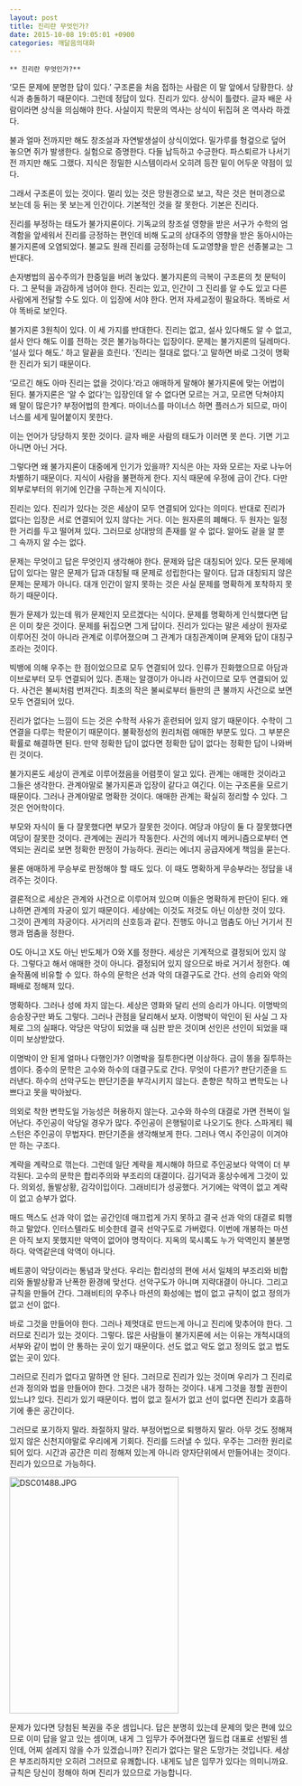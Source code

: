 ```yaml
---
layout: post
title: 진리란 무엇인가?
date: 2015-10-08 19:05:01 +0900
categories: 깨달음의대화
---
```

 


    ** 진리란 무엇인가?** 

  


‘모든 문제에 분명한 답이 있다.’ 구조론을 처음 접하는 사람은 이 말 앞에서 당황한다. 상식과 충돌하기 때문이다. 그런데 정답이 있다. 진리가 있다. 상식이 틀렸다. 글자 배운 사람이라면 상식을 의심해야 한다. 사실이지 학문의 역사는 상식이 뒤집혀 온 역사라 하겠다. 

  


불과 얼마 전까지만 해도 창조설과 자연발생설이 상식이었다. 밀가루를 헝겊으로 덮어 놓으면 쥐가 발생한다. 실험으로 증명한다. 다들 납득하고 수긍한다. 파스퇴르가 나서기 전 까지만 해도 그랬다. 지식은 정밀한 시스템이라서 오히려 등잔 밑이 어두운 약점이 있다. 

  


그래서 구조론이 있는 것이다. 멀리 있는 것은 망원경으로 보고, 작은 것은 현미경으로 보는데 등 뒤는 못 보는게 인간이다. 기본적인 것을 잘 못한다. 기본은 진리다. 

  


진리를 부정하는 태도가 불가지론이다. 기독교의 창조설 영향을 받은 서구가 수학의 엄격함을 앞세워서 진리를 긍정하는 편인데 비해 도교의 상대주의 영향을 받은 동아시아는 불가지론에 오염되었다. 불교도 원래 진리를 긍정하는데 도교영향을 받은 선종불교는 그 반대다. 

  


손자병법의 꼼수주의가 한중일을 버려 놓았다. 불가지론의 극복이 구조론의 첫 문턱이다. 그 문턱을 과감하게 넘어야 한다. 진리는 있고, 인간이 그 진리를 알 수도 있고 다른 사람에게 전달할 수도 있다. 이 입장에 서야 한다. 먼저 자세교정이 필요하다. 똑바로 서야 똑바로 보인다. 

  


불가지론 3원칙이 있다. 이 세 가지를 반대한다. 진리는 없고, 설사 있다해도 알 수 없고, 설사 안다 해도 이를 전하는 것은 불가능하다는 입장이다. 문제는 불가지론의 딜레마다. ‘설사 있다 해도.’ 하고 말끝을 흐린다. ‘진리는 절대로 없다.’고 말하면 바로 그것이 명확한 진리가 되기 때문이다. 

  


‘모르긴 해도 아마 진리는 없을 것이다.’라고 애매하게 말해야 불가지론에 맞는 어법이 된다. 불가지론은 ‘알 수 없다’는 입장인데 알 수 없다면 모르는 거고, 모르면 닥쳐야지 왜 말이 많은가? 부정어법의 한계다. 마이너스를 마이너스 하면 플러스가 되므로, 마이너스를 세게 밀어붙이지 못한다.

  


이는 언어가 당당하지 못한 것이다. 글자 배운 사람의 태도가 이러면 못 쓴다. 기면 기고 아니면 아닌 거다. 

  


그렇다면 왜 불가지론이 대중에게 인기가 있을까? 지식은 아는 자와 모르는 자로 나누어 차별하기 때문이다. 지식이 사람을 불편하게 한다. 지식 때문에 우정에 금이 간다. 다만 외부로부터의 위기에 인간을 구하는게 지식이다.

  


진리는 있다. 진리가 있다는 것은 세상이 모두 연결되어 있다는 의미다. 반대로 진리가 없다는 입장은 서로 연결되어 있지 않다는 거다. 이는 원자론의 폐해다. 두 원자는 일정한 거리를 두고 떨어져 있다. 그러므로 상대방의 존재를 알 수 없다. 알아도 겉을 알 뿐 그 속까지 알 수는 없다. 

  


문제는 무엇이고 답은 무엇인지 생각해야 한다. 문제와 답은 대칭되어 있다. 모든 문제에 답이 있다는 말은 문제가 답과 대칭될 때 문제로 성립한다는 말이다. 답과 대칭되지 않은 문제는 문제가 아니다. 대개 인간이 알지 못하는 것은 사실 문제를 명확하게 포착하지 못하기 때문이다. 

  


뭔가 문제가 있는데 뭐가 문제인지 모르겠다는 식이다. 문제를 명확하게 인식했다면 답은 이미 찾은 것이다. 문제를 뒤집으면 그게 답이다. 진리가 있다는 말은 세상이 원자로 이루어진 것이 아니라 관계로 이루어졌으며 그 관계가 대칭관계이며 문제와 답이 대칭구조라는 것이다. 

  


빅뱅에 의해 우주는 한 점이었으므로 모두 연결되어 있다. 인류가 진화했으므로 아담과 이브로부터 모두 연결되어 있다. 존재는 알갱이가 아니라 사건이므로 모두 연결되어 있다. 사건은 불씨처럼 번져간다. 최초의 작은 불씨로부터 들판의 큰 불까지 사건으로 보면 모두 연결되어 있다. 

  


진리가 없다는 느낌이 드는 것은 수학적 사유가 훈련되어 있지 않기 때문이다. 수학이 그 연결을 다루는 학문이기 때문이다. 불확정성의 원리처럼 애매한 부분도 있다. 그 부분은 확률로 해결하면 된다. 만약 정확한 답이 없다면 정확한 답이 없다는 정확한 답이 나와버린 것이다. 

  


불가지론도 세상이 관계로 이루어졌음을 어렴풋이 알고 있다. 관계는 애매한 것이라고 그들은 생각한다. 관계야말로 불가지론과 입장이 같다고 여긴다. 이는 구조론을 모르기 때문이다. 그러나 관계야말로 명확한 것이다. 애매한 관계는 확실히 정리할 수 있다. 그것은 언어학이다. 

  


부모와 자식이 둘 다 잘못했다면 부모가 잘못한 것이다. 여당과 야당이 둘 다 잘못했다면 여당이 잘못한 것이다. 관계에는 권리가 작동한다. 사건의 에너지 메커니즘으로부터 연역되는 권리로 보면 정확한 판정이 가능하다. 권리는 에너지 공급자에게 책임을 묻는다. 

  


물론 애매하게 무승부로 판정해야 할 때도 있다. 이 때도 명확하게 무승부라는 정답을 내려주는 것이다. 

  


결론적으로 세상은 관계와 사건으로 이루어져 있으며 이들은 명확하게 판단이 된다. 왜냐하면 관계의 자궁이 있기 때문이다. 세상에는 이것도 저것도 아닌 이상한 것이 있다. 그것이 관계의 자궁이다. 사거리의 신호등과 같다. 진행도 아니고 멈춤도 아닌 거기서 진행과 멈춤을 정한다. 

  


O도 아니고 X도 아닌 반도체가 O와 X를 정한다. 세상은 기계적으로 결정되어 있지 않다. 그렇다고 해서 애매한 것이 아니다. 결정되어 있지 않으므로 바로 거기서 정한다. 예술작품에 비유할 수 있다. 하수의 문학은 선과 악의 대결구도로 간다. 선의 승리와 악의 패배로 정해져 있다. 

  


명확하다. 그러나 성에 차지 않는다. 세상은 영화와 달리 선의 승리가 아니다. 이명박의 승승장구만 봐도 그렇다. 그러나 관점을 달리해서 보자. 이명박이 악인이 된 사실 그 자체로 그의 실패다. 악당은 악당이 되었을 때 심판 받은 것이며 선인은 선인이 되었을 때 이미 보상받았다. 

  


이명박이 안 된게 얼마나 다행인가? 이명박을 질투한다면 이상하다. 금이 똥을 질투하는 셈이다. 중수의 문학은 고수와 하수의 대결구도로 간다. 무엇이 다른가? 판단기준을 드러낸다. 하수의 선악구도는 판단기준을 부각시키지 않는다. 춘향은 착하고 변학도는 나쁘다고 못을 박아놨다. 

  


의외로 착한 변학도일 가능성은 허용하지 않는다. 고수와 하수의 대결로 가면 전복이 일어난다. 주인공이 악당일 경우가 많다. 주인공이 은행털이로 나오기도 한다. 스파게티 웨스턴은 주인공이 무법자다. 판단기준을 생각해보게 한다. 그러나 역시 주인공이 이겨야만 하는 구조다. 

  


계략을 계략으로 꺾는다. 그런데 일단 계략을 제시해야 하므로 주인공보다 악역이 더 부각된다. 고수의 문학은 합리주의와 부조리의 대결이다. 김기덕과 홍상수에게 그것이 있다. 의외성, 돌발상황, 감각이입이다. 그래비티가 성공했다. 거기에는 악역이 없고 계략이 없고 승부가 없다. 

  


매드 맥스도 선과 악이 없는 공간인데 매끄럽게 가지 못하고 결국 선과 악의 대결로 퇴행하고 말았다. 인터스텔라도 비슷한데 결국 선악구도로 가버렸다. 이번에 개봉하는 마션은 아직 보지 못했지만 악역이 없어야 명작이다. 지옥의 묵시록도 누가 악역인지 불분명하다. 악역같은데 악역이 아니다.

  


베트콩이 악당이라는 통념과 맞선다. 우리는 합리성의 편에 서서 일체의 부조리와 비합리와 돌발상황과 난폭한 환경에 맞선다. 선악구도가 아니며 지략대결이 아니다. 그리고 규칙을 만들어 간다. 그래비티의 우주나 마션의 화성에는 법이 없고 규칙이 없고 정의가 없고 선이 없다. 

  


바로 그것을 만들어야 한다. 그러나 제멋대로 만드는게 아니고 진리에 맞추어야 한다. 그러므로 진리가 있는 것이다. 그렇다. 많은 사람들이 불가지론에 서는 이유는 개척시대의 서부와 같이 법이 안 통하는 곳이 있기 때문이다. 선도 없고 악도 없고 정의도 없고 법도 없는 곳이 있다. 

  


그러므로 진리가 없다고 말하면 안 된다. 그러므로 진리가 있는 것이며 우리가 그 진리로 선과 정의와 법을 만들어야 한다. 그것은 내가 정하는 것이다. 내게 그것을 정할 권한이 있느냐? 있다. 진리가 있기 때문이다. 법이 없고 질서가 없고 선이 없다면 진리가 호흡하기에 좋은 공간이다.

  


그러므로 포기하지 말라. 좌절하지 말라. 부정어법으로 퇴행하지 말라. 아무 것도 정해져 있지 않은 신천지야말로 우리에게 기회다. 진리를 드러낼 수 있다. 우주는 그러한 원리로 되어 있다. 시간과 공간은 미리 정해져 있는게 아니라 양자단위에서 만들어내는 것이다. 진리가 있으므로 가능하다. 

  


  



 <img src="assets/attach/images/198/148/628/DSC01488.JPG" alt="DSC01488.JPG" width="300" height="419" /> 

  


문제가 있다면 당첨된 복권을 주운 셈입니다. 답은 분명히 있는데 문제의 맞은 편에 있으므로 이미 답을 알고 있는 셈이며, 내게 그 임무가 주어졌다면 월드컵 대표로 선발된 셈인데, 어찌 설레지 않을 수가 있겠습니까? 진리가 없다는 말은 도망가는 것입니다. 세상은 부조리하지만 오히려 그러므로 유쾌합니다. 내게도 남은 임무가 있다는 의미니까요. 규칙은 당신이 정해야 하며 진리가 있으므로 가능합니다.

